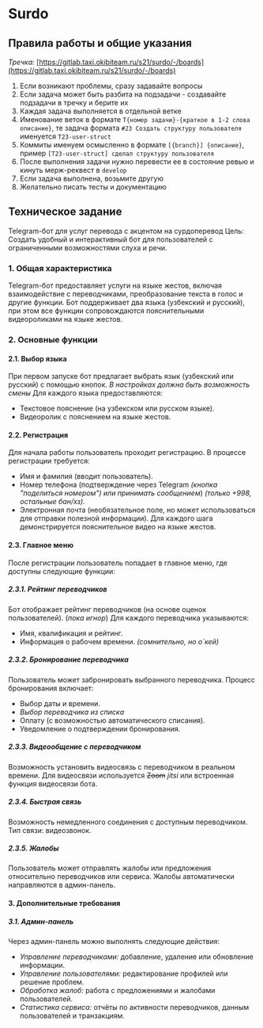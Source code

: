 # Surdo

## Правила работы и общие указания

*Тречка:* [https://gitlab.taxi.okibiteam.ru/s21/surdo/-/boards](https://gitlab.taxi.okibiteam.ru/s21/surdo/-/boards)

1. Если возникают проблемы, сразу задавайте вопросы
2. Если задача может быть разбита на подзадачи - создавайте подзадачи в тречку и берите их
3. Каждая задача выполняется в отдельной ветке
4. Именование веток в формате `T{номер задачи}-{краткое в 1-2 слова описание}`, те задача формата `#23 Создать структуру пользователя` именуется `T23-user-struct`
5. Коммиты именуем осмысленно в формате `[{branch}] {описание}`, пример `[T23-user-struct] сделал структуру пользователя`
6. После выполнения задачи нужно перевести ее в состояние ревью и кинуть мерж-реквест в `develop`
7. Если задача выполнена, возьмите другую
8. Желательно писать тесты и документацию

## Техническое задание
Telegram-бот для услуг перевода с акцентом на сурдоперевод
Цель: Создать удобный и интерактивный бот для пользователей с ограниченными возможностями слуха и речи.

### 1. Общая характеристика
Telegram-бот предоставляет услуги на языке жестов, включая взаимодействие с переводчиками, преобразование текста в голос
и другие функции. Бот поддерживает два языка (узбекский и русский), при этом все функции сопровождаются пояснительными
видеороликами на языке жестов.

### 2. Основные функции
#### 2.1. Выбор языка
При первом запуске бот предлагает выбрать язык (узбекский или русский) с помощью кнопок. _В настройках должна быть возможность смены_
Для каждого языка предоставляются:
- Текстовое пояснение (на узбекском или русском языке).
- Видеоролик с пояснением на языке жестов.

#### 2.2. Регистрация
Для начала работы пользователь проходит регистрацию.
В процессе регистрации требуется:
- Имя и фамилия (вводит пользователь).
- Номер телефона (подтверждение через Telegram _(кнопка "поделиться номером") или принимать сообщением_) _(только +998, остальные бан/хз)_.
- Электронная почта (необязательное поле, но может использоваться для отправки полезной информации).
  Для каждого шага демонстрируется пояснительное видео на языке жестов.

#### 2.3. Главное меню
После регистрации пользователь попадает в главное меню, где доступны следующие функции:

##### 2.3.1. Рейтинг переводчиков
Бот отображает рейтинг переводчиков (на основе оценок пользователей). (_пока игнор_)
Для каждого переводчика указываются:
- Имя, квалификация и рейтинг.
- Информация о рабочем времени. _(сомнительно, но о`кей)_

##### 2.3.2. Бронирование переводчика
Пользователь может забронировать выбранного переводчика.
Процесс бронирования включает:
- Выбор даты и времени.
- _Выбор переводчика из списка_
- Оплату (с возможностью автоматического списания).
- Уведомление о подтверждении бронирования.

##### 2.3.3. Видеообщение с переводчиком
Возможность установить видеосвязь с переводчиком в реальном времени.
Для видеосвязи используется ~~Zoom~~ _jitsi_ или встроенная функция видеосвязи бота.

##### 2.3.4. Быстрая связь

Возможность немедленного соединения с доступным переводчиком.
Тип связи: видеозвонок.

##### 2.3.5. Жалобы

Пользователь может отправлять жалобы или предложения относительно переводчиков или сервиса.
Жалобы автоматически направляются в админ-панель.

#### 3. Дополнительные требования

##### 3.1. Админ-панель

Через админ-панель можно выполнять следующие действия:

- *Управление переводчиками:* добавление, удаление или обновление информации.
- *Управление пользователями:* редактирование профилей или решение проблем.
- *Обработка жалоб:* работа с предложениями и жалобами пользователей.
- *Статистика сервиса:* отчёты по активности переводчиков, данным пользователей и транзакциям.

